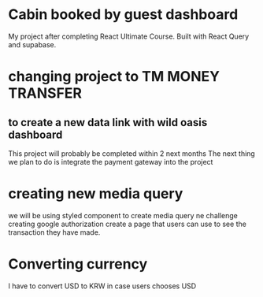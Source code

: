 # Cabin booked by guest dashboard

My project after completing React Ultimate Course.
Built with React Query and supabase.

# changing project to TM MONEY TRANSFER

## to create a new data link with wild oasis dashboard

This project will probably be completed within 2 next months
The next thing we plan to do is integrate the payment gateway into the project

# creating new media query

we will be using styled component to create media query
ne challenge
creating google authorization
create a page that users can use to see the transaction they have made.

# Converting currency

I have to convert USD to KRW in case users chooses USD
